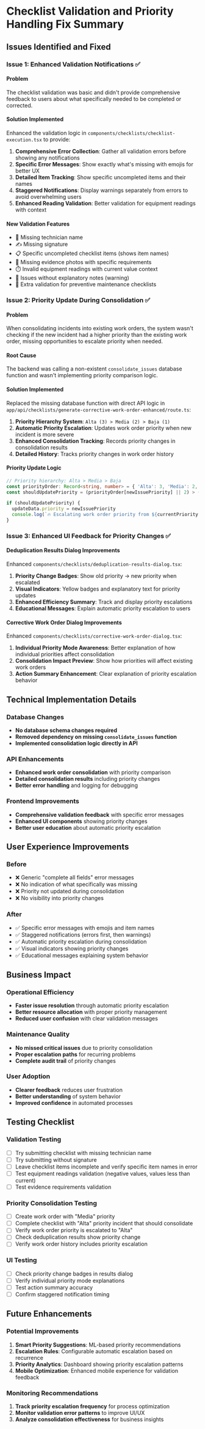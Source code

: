# Checklist Validation and Priority Handling Fix Summary

## Issues Identified and Fixed

### **Issue 1: Enhanced Validation Notifications** ✅

#### **Problem**
The checklist validation was basic and didn't provide comprehensive feedback to users about what specifically needed to be completed or corrected.

#### **Solution Implemented**
Enhanced the validation logic in `components/checklists/checklist-execution.tsx` to provide:

1. **Comprehensive Error Collection**: Gather all validation errors before showing any notifications
2. **Specific Error Messages**: Show exactly what's missing with emojis for better UX
3. **Detailed Item Tracking**: Show specific uncompleted items and their names
4. **Staggered Notifications**: Display warnings separately from errors to avoid overwhelming users
5. **Enhanced Reading Validation**: Better validation for equipment readings with context

#### **New Validation Features**
- 👤 Missing technician name
- ✍️ Missing signature
- 📋 Specific uncompleted checklist items (shows item names)
- 📸 Missing evidence photos with specific requirements
- ⏱️ Invalid equipment readings with current value context
- 💬 Issues without explanatory notes (warning)
- 🔧 Extra validation for preventive maintenance checklists

### **Issue 2: Priority Update During Consolidation** ✅

#### **Problem**
When consolidating incidents into existing work orders, the system wasn't checking if the new incident had a higher priority than the existing work order, missing opportunities to escalate priority when needed.

#### **Root Cause**
The backend was calling a non-existent `consolidate_issues` database function and wasn't implementing priority comparison logic.

#### **Solution Implemented**
Replaced the missing database function with direct API logic in `app/api/checklists/generate-corrective-work-order-enhanced/route.ts`:

1. **Priority Hierarchy System**: `Alta (3) > Media (2) > Baja (1)`
2. **Automatic Priority Escalation**: Updates work order priority when new incident is more severe
3. **Enhanced Consolidation Tracking**: Records priority changes in consolidation results
4. **Detailed History**: Tracks priority changes in work order history

#### **Priority Update Logic**
```typescript
// Priority hierarchy: Alta > Media > Baja
const priorityOrder: Record<string, number> = { 'Alta': 3, 'Media': 2, 'Baja': 1 }
const shouldUpdatePriority = (priorityOrder[newIssuePriority] || 2) > (priorityOrder[currentPriority] || 2)

if (shouldUpdatePriority) {
  updateData.priority = newIssuePriority
  console.log(`🔥 Escalating work order priority from ${currentPriority} to ${newIssuePriority}`)
}
```

### **Issue 3: Enhanced UI Feedback for Priority Changes** ✅

#### **Deduplication Results Dialog Improvements**
Enhanced `components/checklists/deduplication-results-dialog.tsx`:

1. **Priority Change Badges**: Show old priority → new priority when escalated
2. **Visual Indicators**: Yellow badges and explanatory text for priority updates
3. **Enhanced Efficiency Summary**: Track and display priority escalations
4. **Educational Messages**: Explain automatic priority escalation to users

#### **Corrective Work Order Dialog Improvements**
Enhanced `components/checklists/corrective-work-order-dialog.tsx`:

1. **Individual Priority Mode Awareness**: Better explanation of how individual priorities affect consolidation
2. **Consolidation Impact Preview**: Show how priorities will affect existing work orders
3. **Action Summary Enhancement**: Clear explanation of priority escalation behavior

## **Technical Implementation Details**

### **Database Changes**
- **No database schema changes required**
- **Removed dependency on missing `consolidate_issues` function**
- **Implemented consolidation logic directly in API**

### **API Enhancements**
- **Enhanced work order consolidation** with priority comparison
- **Detailed consolidation results** including priority changes
- **Better error handling** and logging for debugging

### **Frontend Improvements**
- **Comprehensive validation feedback** with specific error messages
- **Enhanced UI components** showing priority changes
- **Better user education** about automatic priority escalation

## **User Experience Improvements**

### **Before**
- ❌ Generic "complete all fields" error messages
- ❌ No indication of what specifically was missing
- ❌ Priority not updated during consolidation
- ❌ No visibility into priority changes

### **After**
- ✅ Specific error messages with emojis and item names
- ✅ Staggered notifications (errors first, then warnings)
- ✅ Automatic priority escalation during consolidation
- ✅ Visual indicators showing priority changes
- ✅ Educational messages explaining system behavior

## **Business Impact**

### **Operational Efficiency**
- **Faster issue resolution** through automatic priority escalation
- **Better resource allocation** with proper priority management
- **Reduced user confusion** with clear validation messages

### **Maintenance Quality**
- **No missed critical issues** due to priority consolidation
- **Proper escalation paths** for recurring problems
- **Complete audit trail** of priority changes

### **User Adoption**
- **Clearer feedback** reduces user frustration
- **Better understanding** of system behavior
- **Improved confidence** in automated processes

## **Testing Checklist**

### **Validation Testing**
- [ ] Try submitting checklist with missing technician name
- [ ] Try submitting without signature
- [ ] Leave checklist items incomplete and verify specific item names in error
- [ ] Test equipment readings validation (negative values, values less than current)
- [ ] Test evidence requirements validation

### **Priority Consolidation Testing**
- [ ] Create work order with "Media" priority
- [ ] Complete checklist with "Alta" priority incident that should consolidate
- [ ] Verify work order priority is escalated to "Alta"
- [ ] Check deduplication results show priority change
- [ ] Verify work order history includes priority escalation

### **UI Testing**
- [ ] Check priority change badges in results dialog
- [ ] Verify individual priority mode explanations
- [ ] Test action summary accuracy
- [ ] Confirm staggered notification timing

## **Future Enhancements**

### **Potential Improvements**
1. **Smart Priority Suggestions**: ML-based priority recommendations
2. **Escalation Rules**: Configurable automatic escalation based on recurrence
3. **Priority Analytics**: Dashboard showing priority escalation patterns
4. **Mobile Optimization**: Enhanced mobile experience for validation feedback

### **Monitoring Recommendations**
1. **Track priority escalation frequency** for process optimization
2. **Monitor validation error patterns** to improve UI/UX
3. **Analyze consolidation effectiveness** for business insights 